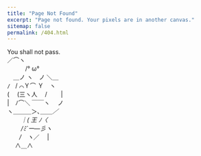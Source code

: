 ```yaml
---
title: "Page Not Found"
excerpt: "Page not found. Your pixels are in another canvas."
sitemap: false
permalink: /404.html
---
```

You shall not pass.    
      ／⌒ヽ        
　　　/° ω°    
　＿ノ ヽ　ノ ＼＿    
`/　`/ ⌒Ｙ⌒ Ｙ　ヽ    
( 　(三ヽ人　 /　　 |     
|　ﾉ⌒＼ ￣￣ヽ　 ノ     
ヽ＿＿＿＞､＿＿_／    
　　 ｜( 王 ﾉ〈    
　　 /ﾐ`ー―彡ヽ    
　　/　ヽ_／　 |    
　 ∧＿∧    
  
  
<script type="text/javascript">
  var GOOG_FIXURL_LANG = 'en';
  var GOOG_FIXURL_SITE = '{{ site.url }}'
</script>
<script type="text/javascript"
  src="//linkhelp.clients.google.com/tbproxy/lh/wm/fixurl.js">
</script>
